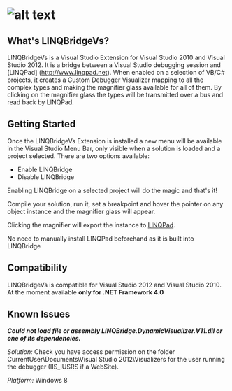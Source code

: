![alt text][logo]
==========
 
What's LINQBridgeVs?
-----------------

LINQBridgeVs is a Visual Studio Extension for Visual Studio 2010 and Visual Studio 2012.
It is a bridge between a Visual Studio debugging session and [LINQPad] (http://www.linqpad.net).
When enabled on a selection of VB/C# projects, it creates a Custom Debugger Visualizer 
mapping to all the complex types and making the magnifier glass 
available for all of them. By clicking on the magnifier glass the types will be transmitted over a
bus and read back by LINQPad.

## Getting Started

Once the LINQBridgeVs Extension is installed a new menu will be available in the Visual Studio Menu Bar, only visible
when a solution is loaded and a project selected. There are two options available:

*  Enable LINQBridge
*  Disable LINQBridge

Enabling LINQBridge on a selected project will do the magic and that's it! 

Compile your solution, run it, set a breakpoint and hover the pointer
on any object instance and the magnifier glass will appear. 

Clicking the magnifier will export the instance to [LINQPad](http://www.linqpad.net). 

No need to manually install LINQPad beforehand as it is built into LINQBridge

## Compatibility

LINQBridgeVs is compatible for Visual Studio 2012 and Visual Studio 2010. At the moment available **only for .NET Framework 4.0**


## Known Issues

***Could not load file or assembly LINQBridge.DynamicVisualizer.V11.dll or one of its dependencies.***

*Solution:* Check you have access permission on the folder CurrentUser\Documents\Visual Studio 2012\Visualizers 
for the user running the debugger (IIS_IUSRS if a WebSite). 

*Platform:* Windows 8

[logo]: https://raw.github.com/nbasakuragi/LINQBridgeVs/master/Src/LINQBridgeVs/LinqBridgeVsExtension/Resources/LINQBridgeLogo.png "LINQBridge"

